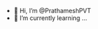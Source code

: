 - 👋 Hi, I’m @PrathameshPVT
- 🌱 I’m currently learning ...

<!---
Prathamesh2911/Prathamesh2911 is a ✨ special ✨ repository because its `README.md` (this file) appears on your GitHub profile.
You can click the Preview link to take a look at your changes.
--->
